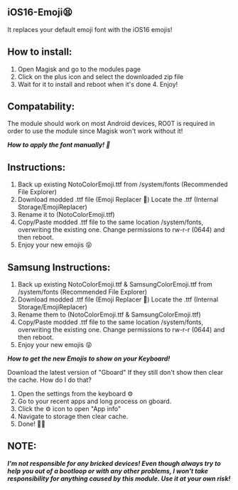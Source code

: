 ## iOS16-Emoji😫
It replaces your default emoji font with the iOS16 emojis!


## How to install: 
1. Open Magisk and go to the modules page 
2. Click on the plus icon and select the downloaded zip file 
3. Wait for it to install and reboot when it's done 4. Enjoy!


## Compatability: 
The module should work on most Android devices, RO0T is required in order to use the module since Magisk won't work without it!


***How to apply the font manually! 💚***

## Instructions:

1. Back up existing NotoColorEmoji.ttf from /system/fonts (Recommended File Explorer)
2. Download modded .ttf file (Emoji Replacer 😬) Locate the .ttf (Internal Storage/EmojiReplacer)
3. Rename it to (NotoColorEmoji.ttf)
4. Copy/Paste modded .ttf file to the same location /system/fonts, overwriting the existing one. Change permissions to rw-r-r (0644) and then reboot. 
5. Enjoy your new emojis 😝



## Samsung Instructions:

1. Back up existing NotoColorEmoji.ttf & SamsungColorEmoji.ttf from /system/fonts (Recommended File Explorer)
2. Download modded .ttf file (Emoji Replacer 😬) Locate the .ttf (Internal Storage/EmojiReplacer)
3. Rename them to (NotoColorEmoji.ttf & SamsungColorEmoji.ttf) 
4. Copy/Paste modded .ttf file to the same location /system/fonts, overwriting the existing one. Change permissions to rw-r-r (0644) and then reboot. 
5. Enjoy your new emojis 😝


***How to get the new Emojis to show on your Keyboard!***

Download the latest version of "Gboard" If they still don't show then clear the cache. 
How do I do that? 
1. Open the settings from the keyboard ⚙️ 
2. Go to your recent apps and long process on gboard.
3. Click the ⚙️ icon to open "App info" 
4. Navigate to storage then clear cache. 
5. Done!  🫣🫡


## NOTE:
***I'm not responsible for any bricked devices! Even though always try to help you out of a bootloop or with any other problems, I won't take responsibility for anything caused by this module. Use it at your own risk!***
